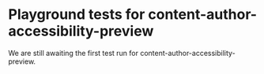 # Playground tests for content-author-accessibility-preview
We are still awaiting the first test run for content-author-accessibility-preview.
